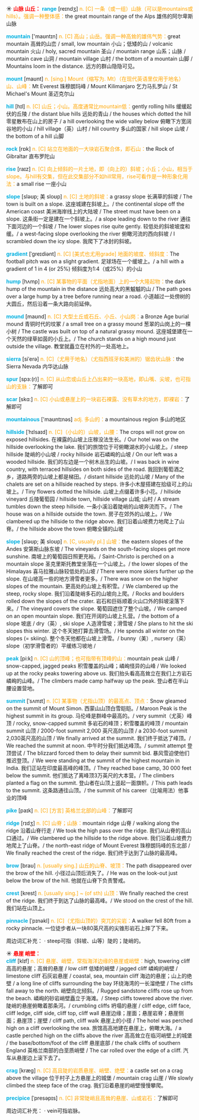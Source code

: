 ☀ <font color="red">**山脉 山丘：**</font>
<font color="sky blue">**range**</font> [reɪndӡ] 
<font color="orange">n. [C] 一条（或一组）山脉（可以是mountains或hills）。强调一种整体感：</font>the great mountain range of the Alps 雄伟的阿尔卑斯山脉

<font color="sky blue">**mountain**</font> ['maʊntɪn] 
<font color="orange">n. [C] 高山；山岳。强调一种高耸的雄伟气势：</font>great mountain 高耸的山峦 / small, low mountain 小山；低矮的山 / volcanic mountain 火山 / holy, sacred mountain 圣山 / mountain range 山系；山脉 / mountain cave 山洞 / mountain village 山村 / the bottom of a mountain 山脚 / Mountains loom in the distance. 远方的群山隐隐可见。
           
<font color="sky blue">**mount**</font> [maʊnt]
<font color="orange">n. [sing.] Mount（缩写为. Mt）（在现代英语里仅用于地名）山、山峰：</font>Mt Everest 珠穆朗玛峰 / Mount Kilimanjaro 乞力马扎罗山 / St Michael's Mount 圣迈克尔山

<font color="sky blue">**hill**</font> [hɪl] 
<font color="orange">n. [C] 山丘；小山。高度通常比mountain低：</font>gently rolling hills 缓缓起伏的丘陵 / the distant blue hills 远处的青山 / the houses which dotted the hill 零星散布在山上的房子 / a hill overlooking the wide valley below 俯瞰下方宽阔谷地的小山 / hill village（英）山村 / hill country 多山的国家 / hill slope 山坡 / the bottom of a hill 山脚

<font color="sky blue">**rock**</font> [rɒk] 
<font color="orange">n. [C] 站立在地面的一大块岩石聚合体，即石山：</font>the Rock of Gibraltar 直布罗陀山

<font color="sky blue">**rise**</font> [raɪz] 
<font color="orange">n. [C] 向上倾斜的一片土地，即（向上的）斜坡；小丘；小山，相当于slope。与hill有交集，但在此交集部分不如hill常用，rise可看作是一种形象化用法：</font>a small rise 一座小山
              
<font color="sky blue">**slope**</font> [sləʊp; 美 sloʊp]
<font color="orange">n. [C] 土地的斜坡：</font>a grassy slope 长满草的斜坡 / The town is built on a slope. 这座城建在斜坡上。/ the continental slope off the American coast 美洲海岸线上的大陆坡 / The street must have been on a slope. 这条街一定是建在一个斜坡上。/ a slope leading down to the river 通往下面河边的一个斜坡 / The lower slopes rise quite gently. 较低处的斜坡坡度和缓。/ a west-facing slope overlooking the river 俯瞰河流的西向斜坡 / I scrambled down the icy slope. 我爬下了冰封的斜坡。
           
<font color="sky blue">**gradient**</font> [ˈgreɪdiənt]
<font color="orange">n. [C] [美式也尤用grade] 地面的坡度、倾斜度：</font>The football pitch was on a slight gradient. 足球场在一个缓坡上。/ a hill with a gradient of 1 in 4 (or 25%) 倾斜度为1:4（或25%）的小山

<font color="sky blue">**hump**</font> [hʌmp]
<font color="orange">n. [C] 某事物的平面（尤指地面）上的一个大隆起物：</font>the dark hump of the mountain in the distance 远处高大的黑魆魆的山 / The path goes over a large hump by a tree before running near a road. 小道越过一处傍树的大圆丘，然后沿着一条大路向前延伸。        
           
<font color="sky blue">**mound**</font> [maʊnd]
<font color="orange">n. [C] 大型土丘或石丘、小丘、小山岗：</font>a Bronze Age burial mound 青铜时代的坟冢 / a small tree on a grassy mound 葱翠的山岗上的一棵小树 / The castle was built on top of a natural grassy mound. 这座城堡建在一个天然的绿草如茵的小丘上。/ The church stands on a high mound just outside the village. 教堂就矗立在村外的一处高地上。

<font color="sky blue">**sierra**</font> [siˈerə]
<font color="orange">n. [C]（尤用于地名）（尤指西班牙和美洲的）锯齿状山脉：</font>the Sierra Nevada 内华达山脉
           
<font color="sky blue">**spur**</font> [spɜ:(r)]
<font color="orange">n. [C] 从山峦或山丘上凸出来的一块高地，即山嘴、尖坡，也可指山的支脉：</font>了解即可    

<font color="sky blue">**scar**</font> [skɑː] 
<font color="orange">n. [C] 小山或悬崖上的一块岩石裸露、没有草木的地方，即裸岩：</font>了解即可

<font color="sky blue">**mountainous**</font> ['maʊntɪnəs] 
<font color="orange">adj. 多山的：</font>a mountainous region 多山的地区
                      
<font color="sky blue">**hillside**</font> [ˈhɪlsaɪd]
<font color="orange">n. [C]（小山的）山坡，山腰：</font>The crops will not grow on exposed hillsides. 在裸露的山坡上庄稼没法生长。/ Our hotel was on the hillside overlooking the lake. 我们的旅馆位于可俯瞰湖水的小山坡上。/ steep hillside 陡峭的小山坡 / rocky hillside 岩石嶙峋的山坡 / On our left was a wooded hillside. 我们的左边是一个树木丛生的山坡。/ I was back in wine country, with terraced hillsides on both sides of the road. 我回到葡萄酒之乡，道路两旁的山坡上都是梯田。/ distant hillside 远处的山坡 / Many of the chalets are set on a hillside reached by steps. 许多小木屋搭建在拾级可上的山坡上。/ Tiny flowers dotted the hillside. 山坡上点缀着许多小花。/ hillside vineyard 丘陵葡萄园 / hillside town, hillside village 山城; 山村 / A stream tumbles down the steep hillside. 一条小溪沿着陡峭的山坡奔流而下。/ The house was on a hillside outside the town. 房子在郊外的山坡上。/ We clambered up the hillside to the ridge above. 我们沿着山坡费力地爬上了山脊。/ the hillside above the town 俯瞰全镇的山坡

<font color="sky blue">**slope**</font> [sləʊp; 美 sloʊp]
<font color="orange">n. [C, usually pl.] 山坡：</font>the eastern slopes of the Andes 安第斯山脉东坡 / The vineyards on the south-facing slopes get more sunshine. 南坡上的葡萄园日照更充裕。/ Saint-Christo is perched on a mountain slope 圣克里斯托教堂坐落在一个山坡上。/ the lower slopes of the Himalayas 喜马拉雅山脉较低处的山坡 / There were more skiers further up the slope. 在山坡高一些的地方滑雪者更多。/ There was snow on the higher slopes of the mountain. 更高处的山坡上有积雪。/ We clambered up the steep, rocky slope. 我们沿着陡峭多石的山坡向上爬。/ Rocks and boulders rolled down the slopes of the crater. 岩石和巨砾顺着火山口外的斜坡滚落下来。/ The vineyard covers the slope. 葡萄园遮住了整个山坡。/ We camped on an open mountain slope. 我们在开阔的山坡上扎营。/ the bottom of a slope 坡底 / dry（英）, ski slope 人造滑雪坡；滑雪坡 / She plans to hit the ski slopes this winter. 这个冬天她打算去滑雪场。/ He spends all winter on the slopes (= skiing). 整个冬天他都在山坡上滑雪。/ bunny（美）, nursery（英） slope（初学滑雪者的）平缓练习坡地 /

<font color="sky blue">**peak**</font> [pi:k]
<font color="orange">n. [C] 山的顶峰；也可指带有顶峰的山：</font>mountain peak 山峰 / snow-capped, jagged peaks 积雪覆盖的山峰；嶙峋怪异的山峰 / We looked up at the rocky peaks towering above us. 我们抬头看高高耸立在我们上方岩石嶙峋的山峰。/ The climbers made camp halfway up the peak. 登山者在半山腰设置营地。
           
<font color="sky blue">**summit**</font> [ˈsʌmɪt]
<font color="orange">n. [C] 某事物（尤指山顶）的最高点、顶点：</font>Snow gleamed on the summit of Mount Simon. 西蒙山山顶白雪皑皑。/ Maroon Peak is the highest summit in its group. 马伦峰是群峰中最高的。/ very summit（尤英）峰顶 / rocky, snow-capped summit 多岩石的峰顶；积雪覆盖的峰顶 / mountain summit 山顶 / 2000-foot summit 2,000 英尺高的山顶 / a 2030-foot summit 2,030英尺高的山顶 / We finally arrived at the summit. 我们终于抵达了峰顶。/ We reached the summit at noon. 中午时分我们抵达峰顶。/ summit attempt 登顶尝试 / The blizzard forced them to delay their summit bid. 暴风雪迫使他们推迟登顶。/ We were standing at the summit of the highest mountain in India. 我们正站在印度最高峰的峰顶。/ They reached base camp, 30 000 feet below the summit. 他们抵达了离峰顶3万英尺的大本营。/ The climbers planted a flag on the summit. 登山者在山顶上竖起一面旗帜。/ This path leads to the summit. 这条路通往山顶。/ the summit of his career（比喻用法）他事业的顶峰
           
<font color="sky blue">**pike**</font> [paɪk]
<font color="orange">n. [C] [方言] 英格兰北部的山峰：</font>了解即可
          
<font color="sky blue">**ridge**</font> [rɪdʒ]
<font color="orange">n. [C] 山脊；山脉：</font>mountain ridge 山脊 / walking along the ridge 沿着山脊行走 / We took the high pass over the ridge. 我们从山脊的高山口通过。/ We clambered up the hillside to the ridge above. 我们沿着山坡费力地爬上了山脊。/ the north-east ridge of Mount Everest 珠穆朗玛峰的东北部 / We finally reached the crest of the ridge. 我们终于达到了山脉的最高峰。
           
<font color="sky blue">**brow**</font> [braʊ]
<font color="orange">n. [usually sing.] 山丘的山脊、坡顶：</font>The path disappeared over the brow of the hill. 小径过山顶后消失了。/ He was on the look-out just below the brow of the hill. 他就在山脊下负责警戒。
       
<font color="sky blue">**crest**</font> [krest]
<font color="orange">n. [usually sing.] ~ (of sth) 山顶：</font>We finally reached the crest of the ridge. 我们终于到达了山脉的最高峰。/ We stood on the crest of the hill. 我们站在山顶上。

<font color="sky blue">**pinnacle**</font> [ˈpɪnəkl]
<font color="orange">n. [C]（尤指山顶的）突兀的尖岩：</font>A walker fell 80ft from a rocky pinnacle. 一位徒步者从一块80英尺高的尖锥形岩石上摔了下来。

周边词汇补充：
· steep可指（斜坡、山等）陡的；陡峭的。

☀ <font color="red">**悬崖 峭壁：**</font>          
<font color="sky blue">**cliff**</font> [klɪf]
<font color="orange">n. [C] 悬崖、峭壁，常指海洋边缘的悬崖或峭壁：</font>high, towering cliff 高高的悬崖；高耸的悬崖 / low cliff 低矮的峭壁 / jagged cliff 嶙峋的峭壁 / limestone cliff 石灰岩悬崖 / coastal, sea, mountain cliff 海边的悬崖；山上的绝壁 / a long line of cliffs surrounding the bay 环绕海湾的一长溜绝壁 / The cliffs fall away to the north. 峭壁向北倾斜。/ Rugged sandstone cliffs rose up from the beach. 嶙峋的砂岩峭壁矗立于海滩。/ Steep cliffs towered above the river. 陡峭的悬崖俯瞰着那条河。/ crumbling cliffs 坍塌的悬崖 / cliff edge, cliff face, cliff ledge, cliff side, cliff top, cliff wall 悬崖边缘；崖面；悬崖岩脊；悬崖侧面；悬崖顶；崖壁 / cliff path, cliff walk 悬崖上的小径 / The hotel was perched high on a cliff overlooking the sea. 旅馆高高地建在悬崖上，俯瞰大海。/ a castle perched high on the cliffs above the river 高高耸立在临河峭壁上的城堡 / the base/bottom/foot of the cliff 悬崖底部 / the chalk cliffs of southern England 英格兰南部的白垩质峭壁 / The car rolled over the edge of a cliff. 汽车从悬崖边上滚下去了。

<font color="sky blue">**crag**</font> [kræg]
<font color="orange">n. [C] 高且陡的岩质悬崖、峭壁、绝壁：</font>a castle set on a crag above the village 位于村子上方悬崖上的城堡 / mountain crag 山崖 / We slowly climbed the steep face of the crag. 我们沿着悬崖的峭壁慢慢攀爬。
           
<font color="sky blue">**precipice**</font> [ˈpresəpɪs]
<font color="orange">n. [C] 非常陡峭且高耸的悬崖、山或岩石：</font>了解即可

周边词汇补充：
· vein可指岩脉。



